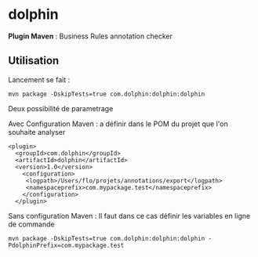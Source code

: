 dolphin
=======

**Plugin Maven** : Business Rules annotation checker


Utilisation 
------------

Lancement se fait : 

    mvn package -DskipTests=true com.dolphin:dolphin:dolphin

Deux possibilité de parametrage
 
Avec Configuration Maven : a définir dans le POM du projet que l'on souhaite analyser
 
    <plugin>
      <groupId>com.dolphin</groupId>
      <artifactId>dolphin</artifactId>
      <version>1.0</version>
        <configuration>
         <logpath>/Users/flo/projets/annotations/export</logpath>
         <namespaceprefix>com.mypackage.test</namespaceprefix>
        </configuration>
      </plugin>
  
Sans configuration Maven :
Il faut dans ce cas définir les variables en ligne de commande

    mvn package -DskipTests=true com.dolphin:dolphin:dolphin -PdolphinPrefix=com.mypackage.test



